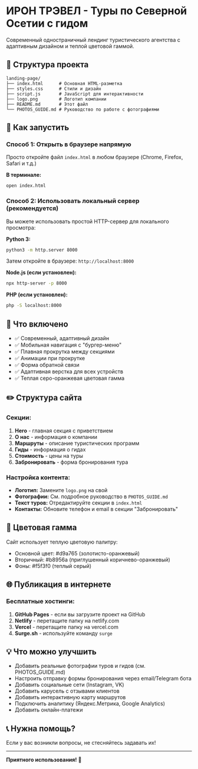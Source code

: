 # ИРОН ТРЭВЕЛ - Туры по Северной Осетии с гидом

Современный одностраничный лендинг туристического агентства с адаптивным дизайном и теплой цветовой гаммой.

## 📁 Структура проекта

```
landing-page/
├── index.html      # Основная HTML-разметка
├── styles.css      # Стили и дизайн
├── script.js       # JavaScript для интерактивности
├── logo.png        # Логотип компании
├── README.md       # Этот файл
└── PHOTOS_GUIDE.md # Руководство по работе с фотографиями
```

## 🚀 Как запустить

### Способ 1: Открыть в браузере напрямую

Просто откройте файл `index.html` в любом браузере (Chrome, Firefox, Safari и т.д.)

**В терминале:**
```bash
open index.html
```

### Способ 2: Использовать локальный сервер (рекомендуется)

Вы можете использовать простой HTTP-сервер для локального просмотра:

**Python 3:**
```bash
python3 -m http.server 8000
```

Затем откройте в браузере: `http://localhost:8000`

**Node.js (если установлен):**
```bash
npx http-server -p 8000
```

**PHP (если установлен):**
```bash
php -S localhost:8000
```

## 🎨 Что включено

- ✅ Современный, адаптивный дизайн
- ✅ Мобильная навигация с "бургер-меню"
- ✅ Плавная прокрутка между секциями
- ✅ Анимации при прокрутке
- ✅ Форма обратной связи
- ✅ Адаптивная верстка для всех устройств
- ✅ Теплая серо-оранжевая цветовая гамма

## ✏️ Структура сайта

### Секции:

1. **Hero** - главная секция с приветствием
2. **О нас** - информация о компании
3. **Маршруты** - описание туристических программ
4. **Гиды** - информация о гидах
5. **Стоимость** - цены на туры
6. **Забронировать** - форма бронирования тура

### Настройка контента:

- **Логотип:** Замените `logo.png` на свой
- **Фотографии:** См. подробное руководство в `PHOTOS_GUIDE.md`
- **Текст туров:** Отредактируйте секции в `index.html`
- **Контакты:** Обновите телефон и email в секции "Забронировать"

## 🎨 Цветовая гамма

Сайт использует теплую цветовую палитру:
- Основной цвет: #d9a765 (золотисто-оранжевый)
- Вторичный: #b8956a (приглушенный коричнево-оранжевый)
- Фоны: #f5f3f0 (теплый серый)

## 🌐 Публикация в интернете

### Бесплатные хостинги:

1. **GitHub Pages** - если вы загрузите проект на GitHub
2. **Netlify** - перетащите папку на netlify.com
3. **Vercel** - перетащите папку на vercel.com
4. **Surge.sh** - используйте команду `surge`

## 💡 Что можно улучшить

- Добавить реальные фотографии туров и гидов (см. PHOTOS_GUIDE.md)
- Настроить отправку формы бронирования через email/Telegram бота
- Добавить социальные сети (Instagram, VK)
- Добавить карусель с отзывами клиентов
- Добавить интерактивную карту маршрутов
- Подключить аналитику (Яндекс.Метрика, Google Analytics)
- Добавить онлайн-платежи

## 📞 Нужна помощь?

Если у вас возникли вопросы, не стесняйтесь задавать их!

---

**Приятного использования!** 🎉
